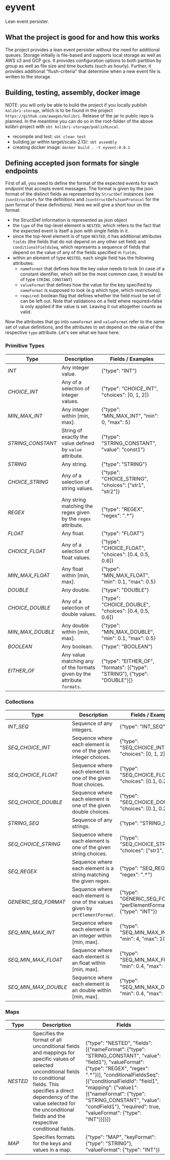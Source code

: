 # eyvent
Lean event persister.


## What the project is good for and how this works

The project provides a lean event persister without the need for additional queues.
Storage initially is file-based and supports local storage as well as AWS s3 and GCP gcs.
It provides configuration options to both partition by group as well as file size and time buckets (such as hourly).
Further, it provides additional "flush-criteria" that determine when a new event file is written to the storage.


## Building, testing, assembly, docker image
NOTE: you will only be able to build the project if you locally publish
`kolibri-storage`, which is to be found in the project 
`https://github.com/awagen/kolibri`. Release of the jar to public repo is planned.
In the meantime you can do so in the root-folder of the above kolibri-project with
`sbt kolibri-storage/publishLocal`.

- recompile and test: `sbt clean test`
- building jar within target/scala-2.13/: `sbt assembly`
- creating docker image: `docker build . -t eyvent:0.0.1`

## Defining accepted json formats for single endpoints

First of all, you need to define the format of the expected events for each endpoint
that accepts event messages.
The format is given by the json format of the distinct fields as represented by
`StructDef` instances (see `JsonStructDefs` for the definitions and `JsonStructDefsJsonProtocol`
for the json format of these definitions). Here we will give a short tour on the format:

- the StructDef information is represented as json object
- the `type` of the top-level element is `NESTED`, which refers to the fact that the expected
  event is itself a json with single fields in it.
- since the top-level element is of type `NESTED`, it has additional attributes 
  `fields` (the fields that do not depend on any other set field) and `conditionalFieldsSeq`,
  which represents a sequence of fields that depend on the value of any of the fields specified
  in `fields`.
- within an element of type `NESTED`, each single field has the following attributes:
  - `nameFormat` that defines how the key value needs to look (in case of a constant 
    identifier, which will be the most common case, it would be of type `STRING_CONSTANT`)
  - `valueFormat` that defines how the value for the key specified by `nameFormat` is supposed to look (e.g which type, which restrictions).
  - `required`: boolean flag that defines whether the field must be set of can be left out.
    Note that validations on a field where required=false is only applied if the value is set.
    Leaving it out altogether counts as valid.

Now the attributes that go into `nameFormat` and `valueFormat` refer to the same set of 
value definitions, and the attributes to set depend on the value of the respective `type`
attribute. Let's see what we have here:


### Primitive Types

| Type                  | Description                                                              | Fields / Examples                                                          |
|-----------------------|--------------------------------------------------------------------------|----------------------------------------------------------------------------|
| _INT_                 | Any integer value.                                                       | {"type": "INT"}                                                            |
| _CHOICE_INT_          | Any of a selection of integer values.                                    | {"type": "CHOICE_INT", "choices": [0, 1, 2]}                               |
| _MIN_MAX_INT_         | Any integer within [min, max].                                           | {"type": "MIN_MAX_INT", "min": 0, "max": 5}                                |
| _STRING_CONSTANT_     | String of exactly the value defined by `value` attribute.                | {"type": "STRING_CONSTANT", "value": "const1"}                             |
| _STRING_              | Any string.                                                              | {"type": "STRING"}                                                         |
| _CHOICE_STRING_       | Any of a selection of string values.                                     | {"type": "CHOICE_STRING", "choices": ["str1", "str2"]}                     |
| _REGEX_               | Any string matching the regex given by the `regex` attribute.            | {"type": "REGEX", "regex": ".*"}                                           |
| _FLOAT_               | Any float.                                                               | {"type": "FLOAT"}                                                          |
| _CHOICE_FLOAT_        | Any of a selection of float values.                                      | {"type": "CHOICE_FLOAT", "choices": [0.4, 0.5, 0.6]}                       |
| _MIN_MAX_FLOAT_       | Any float within [min, max].                                             | {"type": "MIN_MAX_FLOAT", "min": 0.1, "max": 0.5}                          |
| _DOUBLE_              | Any double.                                                              | {"type": "DOUBLE"}                                                         |
| _CHOICE_DOUBLE_       | Any of a selection of double values.                                     | {"type": "CHOICE_DOUBLE", "choices": [0.4, 0.5, 0.6]}                      |
| _MIN_MAX_DOUBLE_      | Any double within [min, max].                                            | {"type": "MIN_MAX_DOUBLE", "min": 0.1, "max": 0.5}                         |
| _BOOLEAN_             | Any boolean.                                                             | {"type": "BOOLEAN"}                                                        |
| _EITHER_OF_           | Any value matching any of the formats given by the attribute `formats`.  | {"type": "EITHER_OF", "formats": [{"type": "STRING"}, {"type": "DOUBLE"}]} |




### Collections

| Type                    | Description                                                                   | Fields / Examples                                                   |
|-------------------------|-------------------------------------------------------------------------------|---------------------------------------------------------------------|
| _INT_SEQ_               | Sequence of any integers.                                                     | {"type": "INT_SEQ"}                                                 |
| _SEQ_CHOICE_INT_        | Sequence where each element is one of the given integer choices.              | {"type": "SEQ_CHOICE_INT", "choices": [0, 1, 2]}                    |
| _SEQ_CHOICE_FLOAT_      | Sequence where each element is one of the given float choices.                | {"type": "SEQ_CHOICE_FLOAT", "choices": [0.1, 0.2, 1.2]}            |
| _SEQ_CHOICE_DOUBLE_     | Sequence where each element is one of the given double choices.               | {"type": "SEQ_CHOICE_DOUBLE", "choices": [0.1, 0.2, 1.2]}           |
| _STRING_SEQ_            | Sequence of any strings.                                                      | {"type": "STRING_SEQ"}                                              |
| _SEQ_CHOICE_STRING_     | Sequence where each element is one of the given string choices.               | {"type": "SEQ_CHOICE_STRING", "choices": ["str1", "str2"]}          |
| _SEQ_REGEX_             | Sequence where each element is a string matching the given regex.             | {"type": "SEQ_REGEX", "regex": ".*"}                                |
| _GENERIC_SEQ_FORMAT_    | Sequence where each element is one of the values given by `perElementFormat`. | {"type": "GENERIC_SEQ_FORMAT", "perElementFormat": {"type": "INT"}} |
| _SEQ_MIN_MAX_INT_       | Sequence where each element is an integer within [min, max].                  | {"type": "SEQ_MIN_MAX_INT", "min": 4, "max": 10}                    |
| _SEQ_MIN_MAX_FLOAT_     | Sequence where each element is an float within [min, max].                    | {"type": "SEQ_MIN_MAX_FLOAT", "min": 0.4, "max": 10}                |
| _SEQ_MIN_MAX_DOUBLE_    | Sequence where each element is an double within [min, max].                   | {"type": "SEQ_MIN_MAX_DOUBLE", "min": 0.4, "max": 10}               |



### Maps

| Type           | Description                                                                                                                                                                                                                                                            | Fields                                                                                                                                                                                                                                                                                                                                                     |
|----------------|------------------------------------------------------------------------------------------------------------------------------------------------------------------------------------------------------------------------------------------------------------------------|------------------------------------------------------------------------------------------------------------------------------------------------------------------------------------------------------------------------------------------------------------------------------------------------------------------------------------------------------------|
| _NESTED_       | Specifies the format of all unconditional fields and mappings for specific values of selected unconditional fields to conditional fields. This specifies a direct dependency of the value selected for the unconditional fields and the respective conditional fields. | {"type": "NESTED", "fields": [{"nameFormat": {"type": "STRING_CONSTANT", "value": "field1"}, "valueFormat": {"type": "REGEX", "regex": ".*"}}], "conditionalFieldsSeq": [{"conditionalFieldId": "field1", "mapping": {"value1": [{"nameFormat": {"type": "STRING_CONSTANT", "value": "condField1"}, "required": true, "valueFormat": {"type": "INT"}}]}]}  |
| _MAP_          | Specifies formats for the keys and values in a map.                                                                                                                                                                                                                    | {"type": "MAP", "keyFormat": {"type": "STRING"}, "valueFormat": {"type": "INT"}}                                                                                                                                                                                                                                                                           |


